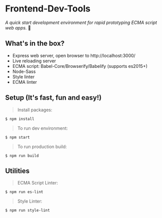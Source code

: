 # Frontend-Dev-Tools
 *A quick start development environment for rapid prototyping ECMA script web apps.* :pizza:


## What's in the box?
 - Express web server, open browser to http://localhost:3000/
 - Live reloading server  
 - ECMA script: Babel-Core/Browserify/Babelify (supports es2015+)
 - Node-Sass
 - Style linter
 - ECMA linter



## Setup (It's fast, fun and easy!)
> Install packages:
```
$ npm install
```
> To run dev environment:
```
$ npm start  
```
> To run production build:
```
$ npm run build  
```


## Utilities
> ECMA Script Linter:
```
$ npm run es-lint
```
> Style Linter:
```
$ npm run style-lint
```

